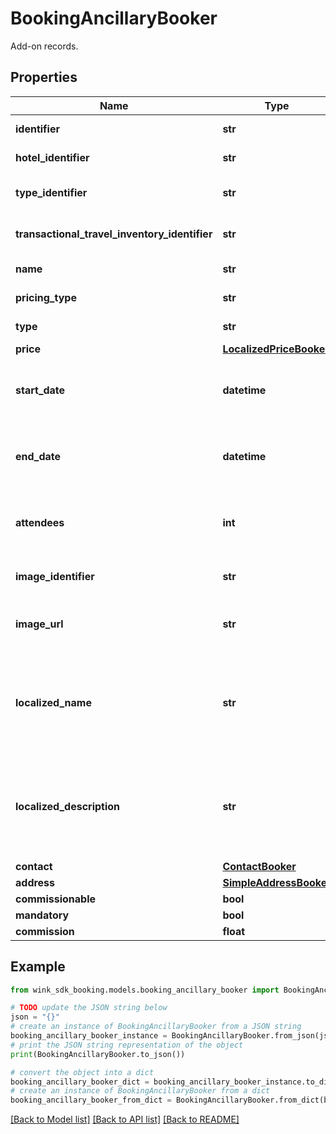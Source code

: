 # BookingAncillaryBooker

Add-on records.

## Properties

Name | Type | Description | Notes
------------ | ------------- | ------------- | -------------
**identifier** | **str** | Ancillary identifier | 
**hotel_identifier** | **str** | Hotel identifier | 
**type_identifier** | **str** | Travel blocking identifier | 
**transactional_travel_inventory_identifier** | **str** | Travel blocking identifier | 
**name** | **str** | Name of blocking | 
**pricing_type** | **str** | Pricing type | 
**type** | **str** | Inventory type | 
**price** | [**LocalizedPriceBooker**](LocalizedPriceBooker.md) |  | 
**start_date** | **datetime** | Date start time when reservation was made for. | 
**end_date** | **datetime** | Date end time when reservation was made for. | 
**attendees** | **int** | Number of guests that are part of this reservation. | [default to 1]
**image_identifier** | **str** | Cloudinary image identifier | 
**image_url** | **str** | Absolute URL to image of blocking | 
**localized_name** | **str** | Name of travel blocking in traveler language (if available). Defaults to English. | 
**localized_description** | **str** | Description of travel blocking in traveler language (if available). Defaults to English. | 
**contact** | [**ContactBooker**](ContactBooker.md) |  | 
**address** | [**SimpleAddressBooker**](SimpleAddressBooker.md) |  | 
**commissionable** | **bool** |  | 
**mandatory** | **bool** |  | 
**commission** | **float** |  | 

## Example

```python
from wink_sdk_booking.models.booking_ancillary_booker import BookingAncillaryBooker

# TODO update the JSON string below
json = "{}"
# create an instance of BookingAncillaryBooker from a JSON string
booking_ancillary_booker_instance = BookingAncillaryBooker.from_json(json)
# print the JSON string representation of the object
print(BookingAncillaryBooker.to_json())

# convert the object into a dict
booking_ancillary_booker_dict = booking_ancillary_booker_instance.to_dict()
# create an instance of BookingAncillaryBooker from a dict
booking_ancillary_booker_from_dict = BookingAncillaryBooker.from_dict(booking_ancillary_booker_dict)
```
[[Back to Model list]](../README.md#documentation-for-models) [[Back to API list]](../README.md#documentation-for-api-endpoints) [[Back to README]](../README.md)


